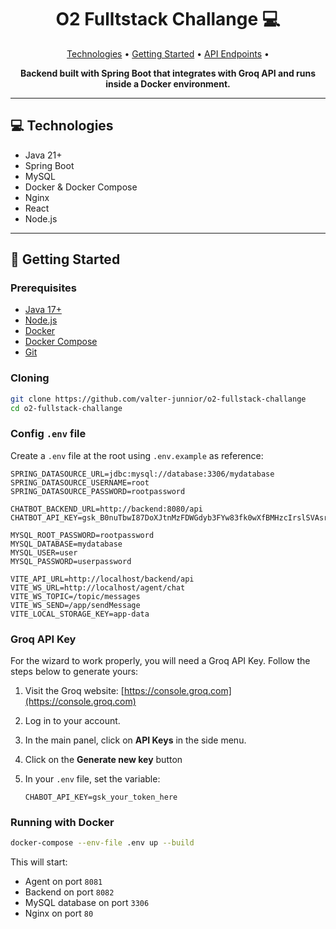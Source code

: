 # <h1 align="center" style="font-weight: bold;">O2 Fulltstack Challange 💻</h1>

<p align="center">
 <a href="#technologies">Technologies</a> • 
 <a href="#getting-started">Getting Started</a> • 
 <a href="#api-endpoints">API Endpoints</a> •
</p>

<p align="center">
    <b>Backend built with Spring Boot that integrates with Groq API and runs inside a Docker environment.</b>
</p>

---

## 💻 Technologies

- Java 21+
- Spring Boot
- MySQL
- Docker & Docker Compose
- Nginx
- React
- Node.js

---

## 🚀 Getting Started

### Prerequisites

- [Java 17+](https://adoptium.net/)
- [Node.js](https://nodejs.org/en/)
- [Docker](https://www.docker.com/)
- [Docker Compose](https://docs.docker.com/compose/)
- [Git](https://git-scm.com/)

### Cloning

```bash
git clone https://github.com/valter-junnior/o2-fullstack-challange
cd o2-fullstack-challange
```

### Config `.env` file

Create a `.env` file at the root using `.env.example` as reference:

```env
SPRING_DATASOURCE_URL=jdbc:mysql://database:3306/mydatabase
SPRING_DATASOURCE_USERNAME=root
SPRING_DATASOURCE_PASSWORD=rootpassword

CHATBOT_BACKEND_URL=http://backend:8080/api
CHATBOT_API_KEY=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

MYSQL_ROOT_PASSWORD=rootpassword
MYSQL_DATABASE=mydatabase
MYSQL_USER=user
MYSQL_PASSWORD=userpassword

VITE_API_URL=http://localhost/backend/api
VITE_WS_URL=http://localhost/agent/chat
VITE_WS_TOPIC=/topic/messages
VITE_WS_SEND=/app/sendMessage
VITE_LOCAL_STORAGE_KEY=app-data
```

### Groq API Key

For the wizard to work properly, you will need a Groq API Key.
Follow the steps below to generate yours:

1. Visit the Groq website: [https://console.groq.com](https://console.groq.com)
2. Log in to your account.
3. In the main panel, click on **API Keys** in the side menu.
4. Click on the **Generate new key** button
5. In your `.env` file, set the variable:

   ```dotenv
   CHABOT_API_KEY=gsk_your_token_here
   ```

### Running with Docker

```bash
docker-compose --env-file .env up --build
```

This will start:

- Agent on port `8081`
- Backend on port `8082`
- MySQL database on port `3306`
- Nginx on port `80`